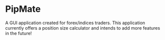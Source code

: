 # PipMate
A GUI application created for forex/indices traders. This application currently offers a position size calculator and intends to add more features in the future!
